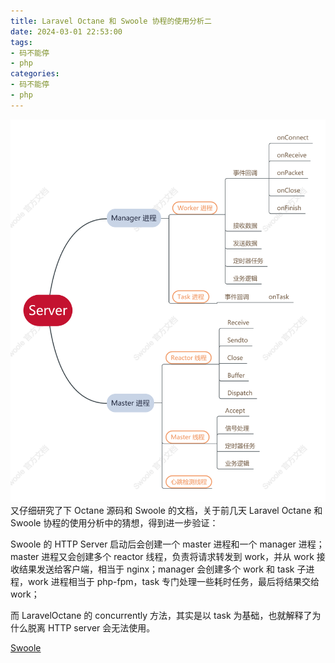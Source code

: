 ```yaml
---
title: Laravel Octane 和 Swoole 协程的使用分析二
date: 2024-03-01 22:53:00
tags:
- 码不能停
- php
categories:
- 码不能停
- php
---
```


![](/images/swoole_process.png)
又仔细研究了下 Octane 源码和 Swoole 的文档，关于前几天 Laravel Octane 和 Swoole 协程的使用分析中的猜想，得到进一步验证：

Swoole 的 HTTP Server 启动后会创建一个 master 进程和一个 manager 进程；master 进程又会创建多个 reactor 线程，负责将请求转发到 work，并从 work 接收结果发送给客户端，相当于 nginx；manager 会创建多个 work 和 task 子进程，work 进程相当于 php-fpm，task 专门处理一些耗时任务，最后将结果交给 work；

而 LaravelOctane 的 concurrently 方法，其实是以 task 为基础，也就解释了为什么脱离 HTTP server 会无法使用。


[Swoole](https://wiki.swoole.com/#/learn?id=diff-process)